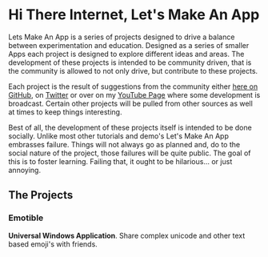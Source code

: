 # Hi There Internet, Let's Make An App
Lets Make An App is a series of projects designed to drive a balance between experimentation and education. Designed as a series of smaller Apps each project is designed to explore different ideas and areas. The development of these projects is intended to be community driven, that is the community is allowed to not only drive, but contribute to these projects.

Each project is the result of suggestions from the community either [here on GitHub](https://github.com/runewake2/LetsMakeAnApp/issues), on [Twitter](https://twitter.com/runewake2) or over on my [YouTube Page](https://www.youtube.com/channel/UCJKLCjeujQj-d3JjsbVtkJw) where some development is broadcast. Certain other projects will be pulled from other sources as well at times to keep things interesting.

Best of all, the development of these projects itself is intended to be done socially. Unlike most other tutorials and demo's Let's Make An App embrasses failure. Things will not always go as planned and, do to the social nature of the project, those failures will be quite public. The goal of this is to foster learning. Failing that, it ought to be hilarious... or just annoying.

## The Projects
### Emotible
**Universal Windows Application**. Share complex unicode and other text based emoji's with friends.